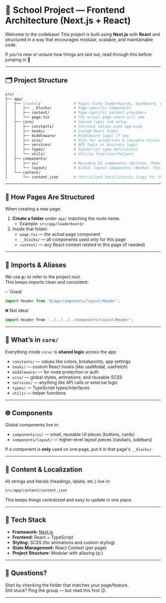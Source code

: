 # 🏫 School Project — Frontend Architecture (Next.js + React)

Welcome to the codebase! This project is built using **Next.js** with **React** and structured in a way that encourages modular, scalable, and maintainable code.

If you're new or unsure how things are laid out, read through this before jumping in 🙌

---

## 🗂️ Project Structure

```bash
src/
├── app/
│   ├── [route]/               # Pages (like leaderboards, dashboard, etc.)
│   │   ├── __blocks/          # Page-specific components
│   │   ├── context/           # Page-specific context providers
│   │   └── page.tsx           # The actual page users will see
│   ├── core/                  # Shared logic and setup
│   │   ├── constants/         # Constant values used app-wide
│   │   ├── hooks/             # Custom React hooks
│   │   ├── middleware/        # Middleware logic if any
│   │   ├── scss/              # SCSS for animations & reusable styles
│   │   ├── services/          # API logic or business logic
│   │   ├── types/             # TypeScript type definitions
│   │   └── utils/             # Utility functions/helpers
│   ├── components/
│   │   ├── ui/                # Reusable UI components (Buttons, Modals, etc.)
│   │   └── layout/            # Global layout components (Navbar, Footer, etc.)
│   └── content/
│       └── content.json       # Centralized text/literals (copy for the app)
```

---

## 🧠 How Pages Are Structured

When creating a new page:

1. **Create a folder** under `app/` matching the route name.
   - Example: `src/app/leaderboard/`
2. Inside that folder:
   - `page.tsx` — the actual page component
   - `__blocks/` — all components used _only_ for this page
   - `context/` — any React context related to this page (if needed)

---

## 🔗 Imports & Aliases

We use **`@/`** to refer to the project root.  
This keeps imports clean and consistent:

✅ Good:

```ts
import Header from '@/app/components/layout/Header';
```

❌ Not ideal:

```ts
import Header from '../../../../components/layout/Header';
```

---

## 🧰 What’s in `core/`

Everything inside `core/` is **shared logic** across the app:

- `constants/` — values like colors, breakpoints, app settings
- `hooks/` — custom React hooks (like useModal, useFetch)
- `middleware/` — for route protection or auth
- `scss/` — global styles, animations, and reusable SCSS
- `services/` — anything like API calls or external logic
- `types/` — TypeScript types/interfaces
- `utils/` — helper functions

---

## 🌐 Components

Global components live in:

- `components/ui/` — small, reusable UI pieces (buttons, cards)
- `components/layout/` — higher-level layout pieces (navbars, sidebars)

If a component is **only** used on one page, put it in that page's `__blocks/`.

---

## 📝 Content & Localization

All strings and literals (headings, labels, etc.) live in:

```bash
src/app/content/content.json
```

This keeps things centralized and easy to update in one place.

---

## 🚀 Tech Stack

- **Framework:** [Next.js](https://nextjs.org/)
- **Frontend:** React + TypeScript
- **Styling:** SCSS (for animations and custom styling)
- **State Management:** React Context (per page)
- **Project Structure:** Modular with aliasing (`@/`)

---

## 🤔 Questions?

Start by checking the folder that matches your page/feature.  
Still stuck? Ping the group — but read this first 😉.

---
